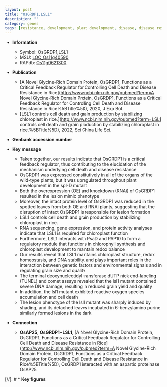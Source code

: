 ```yaml
---
layout: post
title: "OsGRDP1,LSL1"
description: ""
category: genes
tags: [resistance, development, plant development, disease, disease resistance, cell death, lesion, lesion mimic, chloroplast, grain, grain size, grain yield, quality, yield, chloroplast development, chlorophyll, reactive oxygen species, redox homeostasis]
---
```


* **Information**  
    + Symbol: OsGRDP1,LSL1  
    + MSU: [LOC_Os11g40590](http://rice.uga.edu/cgi-bin/ORF_infopage.cgi?orf=LOC_Os11g40590)  
    + RAPdb: [Os11g0621300](http://rapdb.dna.affrc.go.jp/viewer/gbrowse_details/irgsp1?name=Os11g0621300)  

* **Publication**  
    + [A Novel Glycine-Rich Domain Protein, OsGRDP1, Functions as a Critical Feedback Regulator for Controlling Cell Death and Disease Resistance in Rice](http://www.ncbi.nlm.nih.gov/pubmed?term=A Novel Glycine-Rich Domain Protein, OsGRDP1, Functions as a Critical Feedback Regulator for Controlling Cell Death and Disease Resistance in Rice%5BTitle%5D), 2020, J Exp Bot.
    + [LSL1 controls cell death and grain production by stabilizing chloroplast in rice.](http://www.ncbi.nlm.nih.gov/pubmed?term=LSL1 controls cell death and grain production by stabilizing chloroplast in rice.%5BTitle%5D), 2022, Sci China Life Sci.

* **Genbank accession number**  

* **Key message**  
    + Taken together, our results indicate that OsGRDP1 is a critical feedback regulator, thus contributing to the elucidation of the mechanism underlying cell death and disease resistance
    + OsGRDP1 was expressed constitutively in all of the organs of the wild-type plants, but it was upregulated throughout plant development in the spl-D mutant
    + Both the overexpression (OE) and knockdown (RNAi) of OsGRDP1 resulted in the lesion mimic phenotype
    + Moreover, the intact protein level of OsGRDP1 was reduced in the spotted leaves from both OE and RNAi plants, suggesting that the disruption of intact OsGRDP1 is responsible for lesion formation
    + LSL1 controls cell death and grain production by stabilizing chloroplast in rice.
    + RNA sequencing, gene expression, and protein activity analyses indicate that LSL1 is required for chloroplast function
    + Furthermore, LSL1 interacts with PsaD and PAP10 to form a regulatory module that functions in chlorophyll synthesis and chloroplast development to maintain redox balance
    + Our results reveal that LSL1 maintains chloroplast structure, redox homeostasis, and DNA stability, and plays important roles in the interaction between genetic factors and environmental signals and in regulating grain size and quality
    + The terminal deoxynucleotidyl transferase dUTP nick end-labeling (TUNEL) and comet assays revealed that the lsl1 mutant contained severe DNA damage, resulting in reduced grain yield and quality
    + In addition, the lsl1 mutant exhibited reactive oxygen species accumulation and cell death
    + The lesion phenotype of the lsl1 mutant was sharply induced by shading, and its detached leaves incubated in 6-benzylamino purine similarly formed lesions in the dark

* **Connection**  
    + __OsAP25__, __OsGRDP1~LSL1__, [A Novel Glycine-Rich Domain Protein, OsGRDP1, Functions as a Critical Feedback Regulator for Controlling Cell Death and Disease Resistance in Rice](http://www.ncbi.nlm.nih.gov/pubmed?term=A Novel Glycine-Rich Domain Protein, OsGRDP1, Functions as a Critical Feedback Regulator for Controlling Cell Death and Disease Resistance in Rice%5BTitle%5D),  OsGRDP1 interacted with an aspartic proteinase OsAP25

[//]: # * **Key figures**  



